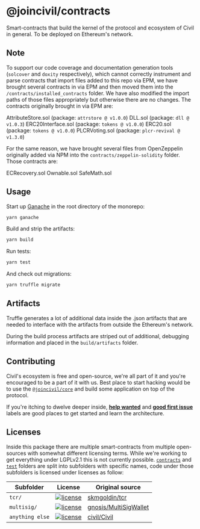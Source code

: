 # @joincivil/contracts

Smart-contracts that build the kernel of the protocol and ecosystem of Civil in general. To be deployed on Ethereum's network.

## Note

To support our code coverage and documentation generation tools (`solcover` and `doxity` respectively), which cannot correctly instrument and parse contracts that import files added to this repo via EPM, we have brought several contracts in via EPM and then moved them into the `/contracts/installed_contracts` folder. We have also modified the import paths of those files appropriately but otherwise there are no changes. The contracts originally brought in via EPM are:

AttributeStore.sol (package: `attrstore @ v1.0.0`)
DLL.sol (package: `dll @ v1.0.3`)
ERC20Interface.sol (package: `tokens @ v1.0.0`)
ERC20.sol (package: `tokens @ v1.0.0`)
PLCRVoting.sol (package: `plcr-revival @ v1.3.0`)

For the same reason, we have brought several files from OpenZeppelin originally added via NPM into the `contracts/zeppelin-solidity` folder. Those contracts are:

ECRecovery.sol
Ownable.sol
SafeMath.sol

## Usage

Start up [Ganache](https://github.com/trufflesuite/ganache-cli) in the root directory of the monorepo:

```bash
yarn ganache
```

Build and strip the artifacts:

```bash
yarn build
```

Run tests:

```bash
yarn test
```

And check out migrations:

```bash
yarn truffle migrate
```

## Artifacts

Truffle generates a lot of additional data inside the .json artifacts that are needed to interface with the artifacts from outside
the Ethereum's network.

During the build process artifacts are striped out of additional, debugging information and placed in the `build/artifacts` folder.

## Contributing

Civil's ecosystem is free and open-source, we're all part of it and you're encouraged to be a part of it with us.
Best place to start hacking would be to use the [`@joincivil/core`](/packages/core) and build some application on top of the protocol.

If you're itching to dwelve deeper inside, [**help wanted**](https://github.com/joincivil/Civil/issues?q=is%3Aissue+is%3Aopen+label%3A%22help+wanted%22)
and [**good first issue**](https://github.com/joincivil/Civil/issues?q=is%3Aissue+is%3Aopen+label%3A%22good+first+issue%22) labels are good places to get started and learn the architecture.

## Licenses

Inside this package there are multiple smart-contracts from multiple open-sources with somewhat different licensing terms.
While we're working to get everything under LGPLv2.1 this is not currently possible.
[`contracts`](./contracts) and [`test`](./test) folders are split into subfolders with specific names, code under those subfolders is licensed under licenses as follow:

| Subfolder       | License                                                                                              | Original source                                                                                                   |
| --------------- | ---------------------------------------------------------------------------------------------------- | ----------------------------------------------------------------------------------------------------------------- |
| `tcr/`          | [![license](https://img.shields.io/badge/license-Apache%20v2.0-green.svg)](./licenses/LICENSE-tcr)   | [skmgoldin/tcr](https://github.com/skmgoldin/tcr)                                                                 |
| `multisig/`     | [![license](https://img.shields.io/badge/license-LGPL%20v2.1-green.svg)](./licenses/LICENSE-general) | [gnosis/MultiSigWallet](https://github.com/gnosis/MultiSigWallet/commit/ac93a926aac155fb50590130edaa0b26b3487ba4) |
| `anything else` | [![license](https://img.shields.io/badge/license-LGPL%20v2.1-green.svg)](./licenses/LICENSE-general) | [civil/Civil](https://github.com/joincivil/Civil)                                                                 |
